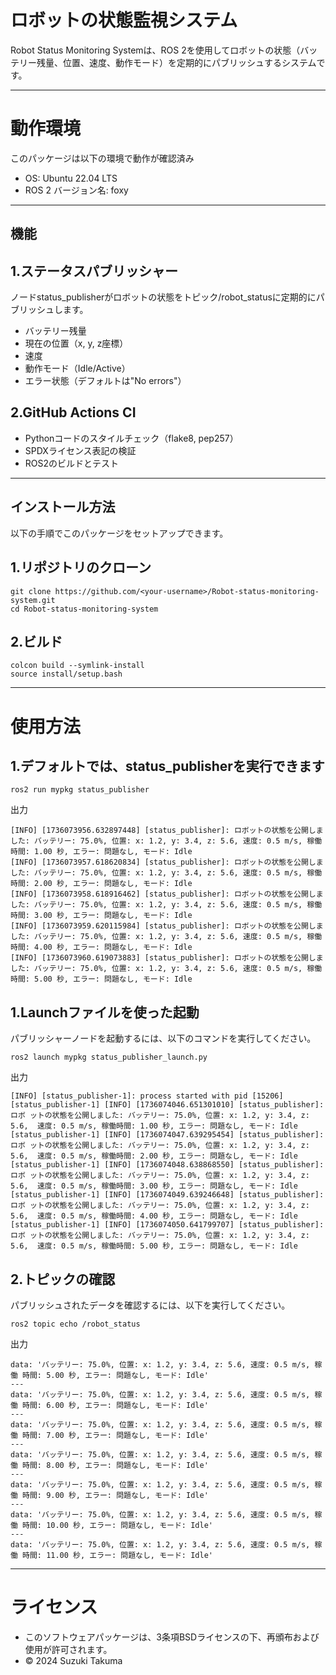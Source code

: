 # ロボットの状態監視システム

Robot Status Monitoring Systemは、ROS 2を使用してロボットの状態（バッテリー残量、位置、速度、動作モード）を定期的にパブリッシュするシステムです。

---

# 動作環境
このパッケージは以下の環境で動作が確認済み

- OS: Ubuntu 22.04 LTS
- ROS 2 バージョン名: foxy

---

## 機能

## 1.ステータスパブリッシャー
   ノードstatus_publisherがロボットの状態をトピック/robot_statusに定期的にパブリッシュします。
   - バッテリー残量
   - 現在の位置（x, y, z座標）
   - 速度
   - 動作モード（Idle/Active）
   - エラー状態（デフォルトは"No errors"）

## 2.GitHub Actions CI  
   - Pythonコードのスタイルチェック（flake8, pep257）
   - SPDXライセンス表記の検証
   - ROS2のビルドとテスト

---

## インストール方法
以下の手順でこのパッケージをセットアップできます。

## 1.リポジトリのクローン

   ```
   git clone https://github.com/<your-username>/Robot-status-monitoring-system.git
   cd Robot-status-monitoring-system
   ```

## 2.ビルド

   ```
   colcon build --symlink-install
   source install/setup.bash
   ```

---

# 使用方法

## 1.デフォルトでは、status_publisherを実行できます
   ```
ros2 run mypkg status_publisher
   ```
出力
   ```
[INFO] [1736073956.632897448] [status_publisher]: ロボットの状態を公開しました: バッテリー: 75.0%, 位置: x: 1.2, y: 3.4, z: 5.6, 速度: 0.5 m/s, 稼働時間: 1.00 秒, エラー: 問題なし, モード: Idle
[INFO] [1736073957.618620834] [status_publisher]: ロボットの状態を公開しました: バッテリー: 75.0%, 位置: x: 1.2, y: 3.4, z: 5.6, 速度: 0.5 m/s, 稼働時間: 2.00 秒, エラー: 問題なし, モード: Idle
[INFO] [1736073958.618916462] [status_publisher]: ロボットの状態を公開しました: バッテリー: 75.0%, 位置: x: 1.2, y: 3.4, z: 5.6, 速度: 0.5 m/s, 稼働時間: 3.00 秒, エラー: 問題なし, モード: Idle
[INFO] [1736073959.620115984] [status_publisher]: ロボットの状態を公開しました: バッテリー: 75.0%, 位置: x: 1.2, y: 3.4, z: 5.6, 速度: 0.5 m/s, 稼働時間: 4.00 秒, エラー: 問題なし, モード: Idle
[INFO] [1736073960.619073883] [status_publisher]: ロボットの状態を公開しました: バッテリー: 75.0%, 位置: x: 1.2, y: 3.4, z: 5.6, 速度: 0.5 m/s, 稼働時間: 5.00 秒, エラー: 問題なし, モード: Idle
   ```
## 1.Launchファイルを使った起動
   パブリッシャーノードを起動するには、以下のコマンドを実行してください。
   ```
   ros2 launch mypkg status_publisher_launch.py
   ```
出力
   ```
[INFO] [status_publisher-1]: process started with pid [15206]
[status_publisher-1] [INFO] [1736074046.651301010] [status_publisher]: ロボ ットの状態を公開しました: バッテリー: 75.0%, 位置: x: 1.2, y: 3.4, z: 5.6,  速度: 0.5 m/s, 稼働時間: 1.00 秒, エラー: 問題なし, モード: Idle
[status_publisher-1] [INFO] [1736074047.639295454] [status_publisher]: ロボ ットの状態を公開しました: バッテリー: 75.0%, 位置: x: 1.2, y: 3.4, z: 5.6,  速度: 0.5 m/s, 稼働時間: 2.00 秒, エラー: 問題なし, モード: Idle
[status_publisher-1] [INFO] [1736074048.638868550] [status_publisher]: ロボ ットの状態を公開しました: バッテリー: 75.0%, 位置: x: 1.2, y: 3.4, z: 5.6,  速度: 0.5 m/s, 稼働時間: 3.00 秒, エラー: 問題なし, モード: Idle
[status_publisher-1] [INFO] [1736074049.639246648] [status_publisher]: ロボ ットの状態を公開しました: バッテリー: 75.0%, 位置: x: 1.2, y: 3.4, z: 5.6,  速度: 0.5 m/s, 稼働時間: 4.00 秒, エラー: 問題なし, モード: Idle
[status_publisher-1] [INFO] [1736074050.641799707] [status_publisher]: ロボ ットの状態を公開しました: バッテリー: 75.0%, 位置: x: 1.2, y: 3.4, z: 5.6,  速度: 0.5 m/s, 稼働時間: 5.00 秒, エラー: 問題なし, モード: Idle
   ```


## 2.トピックの確認
   パブリッシュされたデータを確認するには、以下を実行してください。
   ```
   ros2 topic echo /robot_status
   ```
出力
   ```
data: 'バッテリー: 75.0%, 位置: x: 1.2, y: 3.4, z: 5.6, 速度: 0.5 m/s, 稼働 時間: 5.00 秒, エラー: 問題なし, モード: Idle'
---
data: 'バッテリー: 75.0%, 位置: x: 1.2, y: 3.4, z: 5.6, 速度: 0.5 m/s, 稼働 時間: 6.00 秒, エラー: 問題なし, モード: Idle'
---
data: 'バッテリー: 75.0%, 位置: x: 1.2, y: 3.4, z: 5.6, 速度: 0.5 m/s, 稼働 時間: 7.00 秒, エラー: 問題なし, モード: Idle'
---
data: 'バッテリー: 75.0%, 位置: x: 1.2, y: 3.4, z: 5.6, 速度: 0.5 m/s, 稼働 時間: 8.00 秒, エラー: 問題なし, モード: Idle'
---
data: 'バッテリー: 75.0%, 位置: x: 1.2, y: 3.4, z: 5.6, 速度: 0.5 m/s, 稼働 時間: 9.00 秒, エラー: 問題なし, モード: Idle'
---
data: 'バッテリー: 75.0%, 位置: x: 1.2, y: 3.4, z: 5.6, 速度: 0.5 m/s, 稼働 時間: 10.00 秒, エラー: 問題なし, モード: Idle'
---
data: 'バッテリー: 75.0%, 位置: x: 1.2, y: 3.4, z: 5.6, 速度: 0.5 m/s, 稼働 時間: 11.00 秒, エラー: 問題なし, モード: Idle'
   ```

---

# ライセンス
-  このソフトウェアパッケージは、3条項BSDライセンスの下、再頒布および使用が許可されます。
- © 2024 Suzuki Takuma
